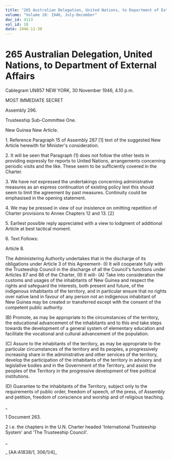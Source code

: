 ```yaml
---
title: "265 Australian Delegation, United Nations, to Department of External Affairs"
volume: "Volume 10: 1946, July-December"
doc_id: 4113
vol_id: 10
date: 1946-11-30
---
```


# 265 Australian Delegation, United Nations, to Department of External Affairs

Cablegram UN857 NEW YORK, 30 November 1946, 4.10 p.m.

MOST IMMEDIATE SECRET

Assembly 296.

Trusteeship Sub-Committee One.

New Guinea New Article.

1\. Reference Paragraph 15 of Assembly 287 [1] text of the suggested New Article herewith for Minister's consideration.

2\. It will be seen that Paragraph (1) does not follow the other texts in providing expressly for reports to United Nations, arrangements concerning periodic visits and the like. These seem to be sufficiently covered in the Charter.

3\. We have not expressed the undertakings concerning administrative measures as an express continuation of existing policy lest this should seem to limit the agreement by past measures. Continuity could be emphasised in the opening statement.

4\. We may be pressed in view of our insistence on omitting repetition of Charter provisions to Annex Chapters 12 and 13. [2]

5\. Earliest possible reply appreciated with a view to lodgment of additional Article at best tactical moment.

6\. Text Follows:

Article 8.

The Administering Authority undertakes that in the discharge of its obligations under Article 3 of this Agreement- (I) It will cooperate fully with the Trusteeship Council in the discharge of all the Council's functions under Articles 87 and 88 of the Charter, (II) It will- (A) Take into consideration the customs and usages of the inhabitants of New Guinea and respect the rights and safeguard the interests, both present and future, of the indigenous inhabitants of the territory, and in particular ensure that no rights over native land in favour of any person not an indigenous inhabitant of New Guinea may be created or transferred except with the consent of the competent public authority.

(B) Promote, as may be appropriate to the circumstances of the territory, the educational advancement of the inhabitants and to this end take steps towards the development of a general system of elementary education and facilitate the vocational and cultural advancement of the population.

(C) Assure to the inhabitants of the territory, as may be appropriate to the particular circumstances of the territory and its peoples, a progressively increasing share in the administrative and other services of the territory, develop the participation of the inhabitants of the territory in advisory and legislative bodies and in the Government of the Territory, and assist the peoples of the Territory in the progressive development of free political institutions.

(D) Guarantee to the inhabitants of the Territory, subject only to the requirements of public order, freedom of speech, of the press, of Assembly and petition, freedom of conscience and worship and of religious teaching.

_

1 Document 263.

2 i.e. the chapters in the U.N. Charter headed 'International Trusteeship System' and 'The Trusteeship Council'.

_

_ [AA:A1838/1, 306/1/4]_
